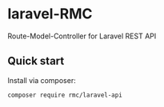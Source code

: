 # laravel-RMC
Route-Model-Controller for Laravel REST API

## Quick start

Install via composer:

```
composer require rmc/laravel-api
```
